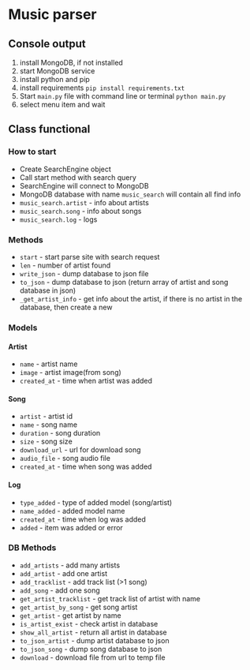 # Music parser


## Console output
 1. install MongoDB, if not installed
 2. start MongoDB service
 3. install python and pip
 4. install requirements `pip install requirements.txt`
 5. Start `main.py` file with command line or terminal `python main.py`
 6. select menu item and wait
 
 
## Class functional

### How to start
 * Create SearchEngine object
 * Call start method with search query
 * SearchEngine will connect to MongoDB
 * MongoDB database with name `music_search` will contain all find info
 * `music_search.artist` - info about artists
 * `music_search.song` - info about songs
 * `music_search.log` - logs


### Methods
 * `start` - start parse site with search request
 * `len` - number of artist found
 * `write_json` - dump database to json file
 * `to_json` - dump database to json (return array of artist and song database in json)
 * `_get_artist_info` - get info about the artist, if there is no artist in the database, then create a new
 
 
### Models

 #### Artist
  * `name` - artist name
  * `image` - artist image(from song)
  * `created_at` - time when artist was added 
  
 #### Song
  * `artist` - artist id
  * `name` - song name
  * `duration` - song duration
  * `size` - song size
  * `download_url` - url for download song
  * `audio_file` - song audio file
  * `created_at` - time when song was added 

 #### Log
  * `type_added` - type of added model (song/artist)
  * `name_added` - added model name
  * `created_at` - time when log was added 
  * `added` - item was added or error

  
### DB Methods
 * `add_artists` - add many artists
 * `add_artist` - add one artist
 * `add_tracklist` - add track list (>1 song)
 * `add_song` - add one song
 * `get_artist_tracklist` - get track list of artist with name
 * `get_artist_by_song` - get song artist
 * `get_artist` - get artist by name
 * `is_artist_exist` - check artist in database
 * `show_all_artist` - return all artist in database
 * `to_json_artist` - dump artist database to json 
 * `to_json_song` - dump song database to json 
 * `download` - download file from url to temp file

